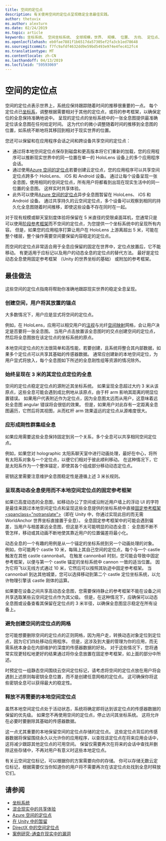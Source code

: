 ```yaml
---
title: 空间的定位点
description: 有关使用空间的定位点呈现稳定全息最佳实践。
author: thetuvix
ms.author: alexturn
ms.date: 02/24/2019
ms.topic: article
keywords: 坐标系统、 空间坐标系统、 全球规模，世界、 规模、 位置、 方向、 定位点、 空间定位点、 世界锁定，世界上锁定，持久性共享
ms.openlocfilehash: eb0fae7881f1b6517da57305ef2fa3cb1ed78648
ms.sourcegitcommit: f7fc9afdf4632dd9e59bd5493e974e4fec412fc4
ms.translationtype: MT
ms.contentlocale: zh-CN
ms.lasthandoff: 04/13/2019
ms.locfileid: "59593069"
---
```

# <a name="spatial-anchors"></a>空间的定位点

空间的定位点表示世界上，系统应保持跟踪随着时间的推移很重要的一点。 每个定位点已[坐标系](coordinate-systems.md)，调整根据需要相对于其他的定位点，或将的参考框架，以确保定位的全息保持准确地说中。  呈现的定位点的坐标系统中的一张全息图提供最准确定位该全息图在任何给定时间。 这为代价的微小调整随着时间的推移到全息图的位置，如系统不断地将其移回到相对于现实世界的位置。

您还可以保留和在应用程序会话之间和跨设备共享空间的定位点：
* 通过将本地空间定位点保存到磁盘和更高版本将它们重新的加载，您的应用程序可以推断现实世界中的同一位置在单一的 HoloLens 设备上的多个应用程序会话。
* 通过使用<a href="https://docs.microsoft.com/azure/spatial-anchors/overview" target="_blank">Azure 空间的定位点</a>若要创建云定位点，您的应用程序可以共享空间定位点跨多个 HoloLens、 iOS 和 Android 设备。 通过让每个设备呈现一张全息图，使用相同的空间定位点，所有用户将都看到出现在现实生活中的同一位置的全息图。  这样实时共享体验。
* 此外可以使用<a href="https://docs.microsoft.com/azure/spatial-anchors/overview" target="_blank">Azure 空间的定位点</a>异步全息图暂留在 HoloLens、 iOS 和 Android 设备。  通过共享持久的云空间定位点，多个设备可以观察到相同的持久化全息图随着时间推移，即使这些设备不存在同时在一起。

对于现有规模或聊天室刻度体验将保留在 5 米直径的受限桌面耳机，您通常只是可以使用[阶段参考框架](coordinate-systems.md#stage-frame-of-reference)而不空间的定位点，为您提供一个坐标系统中的呈现所有内容。 但是，如果您的应用程序打算让用户在 HoloLens 上游离超出 5 米，可能在整个楼层，整个操作需要空间要保留内容稳定的定位点。

而空间的定位点非常适合用于全息应保留的固定在世界中，定位点放置后，它不能移动。 有更适用于应标记以及用户的动态全息的定位点的替代方法。 最好是定位动态全息使用固定参考框架 （Unity 的世界坐标的基础） 或附加的参考框架。

## <a name="best-practices"></a>最佳做法

这些空间的定位点指南将帮助你准确地跟踪现实世界的稳定全息呈现。

### <a name="create-spatial-anchors-where-users-place-them"></a>创建空间，用户将其放置的锚点

大多数情况下，用户应是显式将空间的定位点。

例如，在 HoloLens，应用可以相交用户的[注视](gaze.md)与光纤[空间映射](spatial-mapping.md)网格，会让用户决定是否要将一张全息图。 当用户点击放置该全息图时的交点创建空间的定位点，然后将全息图放在该定位点的坐标系统的原点。

本地空间定位点的方法很简单和高性能，若要创建，且系统将整合其内部数据，如果多个定位点可以共享其基础的传感器数据。 通常应创建新的本地空间定位，为用户显式将放入，每个全息图如下所述的全息刚性组等资源的情况除外。

### <a name="always-render-anchored-holograms-within-3-meters-of-their-anchor"></a>始终呈现在 3 米的其定位点定位的全息

空间的定位点稳定定位点的源附近其坐标系统。 如果呈现全息超过大约 3 米从该原点，这些全息可能会遇到成比例地从该原点，由于杆 arm 影响其距离的明显位置错误。 如果用户代表附近作为定位点，因为全息图太远而从用户，这意味着远处全息图 angular 错误将会很低的效果。 但是，如果用户对此存有一定距离全息图遍历，它然后将其视图，从而杠杆 arm 效果遥远的定位点从源难度很大。

### <a name="group-holograms-that-should-form-a-rigid-cluster"></a>应形成刚性群集组全息

如果应用需要这些全息保持固定到另一个关系，多个全息可以共享相同空间定位点。

例如，如果您对 holographic 太阳系聊天室中进行动画处理，最好在中心，将所有太阳系对象与一个定位点，以便它们相对于彼此顺利移动。 在这种情况下，它是太阳系作为一个整体锚定，即使其各个组成部分移动动态定位点。

密钥这里需要注意维护全息图稳定性是遵循上述 3 米长规则。

### <a name="render-highly-dynamic-holograms-using-the-stationary-frame-of-reference-instead-of-a-local-spatial-anchor"></a>呈现高动态全息使用而不本地空间定位点的固定参考框架

如果已高度动态的全息图，如移动办公了空间或沿附近用户墙上的浮动 UI 的字符是最佳来跳过本地空间定位点和呈现这些全息提供的坐标系统中直接[</c01>固定参考框架<spanclass="notranslate">](coordinate-systems.md#stationary-frame-of-reference)（即在 Unity 中，你通过实现此目的而无需 WorldAnchor 世界坐标直接置于全息）。</span> 全息固定参考框架中的可能会遇到偏差，当用户与相差甚远全息图，但这是不太可能明显的动态全息： 全息图不断不管怎样，移动或其动画不断地使其靠近用户的位置偏差将最小化。

动态全息的一个有趣的用例是从一个锚定的坐标系统到另一个动画处理的对象。 例如，你可能两个 castle 10 米，每隔上其自己空间的定位点，每个与一个 castle 触发在其他 castle cannonball。 在触发 cannonball 时刻，您可能会导致中固定参考框架，以便与第一个 castle 锚定的坐标系统中 cannon 一致的适当位置。 因为它将飞以无线方式通过 10 米，它然后可以按照其轨迹中固定参考框架。 当 cannonball 到达其他城堡，您可以选择移动到第二个 castle 定位坐标系统，以允许物理引擎该 castle 刚体的运算。

如果要在设备之间共享高动态全息图，您需要保持静止的参考框架不能在设备之间共享选取某些云空间定位点作为其父级。  但是，在这种情况下，应确保可以动态全息图或设备查看其保留在定位点的 3 米半径，以确保全息图显示稳定在所有设备上。

### <a name="avoid-creating-a-grid-of-spatial-anchors"></a>避免创建空间的定位点的网格

您可能想要删除空间的定位点的正则网格，因为用户走，转换动态对象定位到定位点，因为它们四处移动应用程序。 但是，这涉及到大量的管理为你的应用，而无需系统本身会在内部维护的深度的传感器数据的好处。 对于这些情况下，您将通常实现更轻松地更好的结果通过将你全息放置在固定参考框架，如上面的部分中所述。

时预定位一组静态空间围绕云空间定位标记，请考虑将空间的定位点放在用户将会遇到上述原则每密钥全息位置，而不是创建任意网格的定位点。  这可确保你将这些密钥全息可以获得最大的稳定性。

### <a name="release-local-spatial-anchors-you-no-longer-need"></a>释放不再需要的本地空间定位点

虽然本地空间定位点处于活动状态，系统将确定即将达到该定位点的传感器数据的保留的优先级。 如果您不再使用空间的定位点，停止访问其坐标系统。 这将允许在必要时要删除其基础的传感器数据。

这一点尤其重要的本地保留空间的定位点存储的定位点。 这些定位点背后的传感器数据将保留围绕永久以允许你的应用程序，以查找该定位点在将来应用会话中，这将减少跟踪其他定位点的可用空间。 保留仅需要再次在将来的会话中查找并删除这些存储中，不再对用户有意义时这些本地定位点。

有关云空间定位标记，可以根据你的方案需要向你的存储。  你可以存储无数云定位标记，根据需要仅当你知道你的用户将不需要再次在该定位点处找到全息时释放它们。

## <a name="see-also"></a>请参阅
* [坐标系统](coordinate-systems.md)
* [混合现实中的共享体验](shared-experiences-in-mixed-reality.md)
* <a href="https://docs.microsoft.com/azure/spatial-anchors" target="_blank">Azure 空间的定位点</a>
* [在 Unity 中的暂留](persistence-in-unity.md)
* [DirectX 中的空间定位点](coordinate-systems-in-directx.md#place-holograms-in-the-world-using-spatial-anchors)
* [案例研究-通查在现实中的漏洞](case-study-looking-through-holes-in-your-reality.md)
